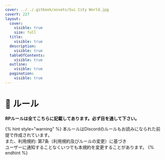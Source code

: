 ```yaml
---
cover: ../../.gitbook/assets/Sui City World.jpg
coverY: 227
layout:
  cover:
    visible: true
    size: full
  title:
    visible: true
  description:
    visible: true
  tableOfContents:
    visible: true
  outline:
    visible: true
  pagination:
    visible: true
---
```


# 📕 ルール

**RPルールは全てこちらに記載してあります。必ず目を通して下さい。**

{% hint style="warning" %}
本ルールはDiscordのルールもお読みになられた前提で作成されています。\
また、利用規約: 第7条（利用規約及びルールの変更）に基づき\
ユーザーに通知することなくいつでも本規約を変更することがあります。
{% endhint %}
